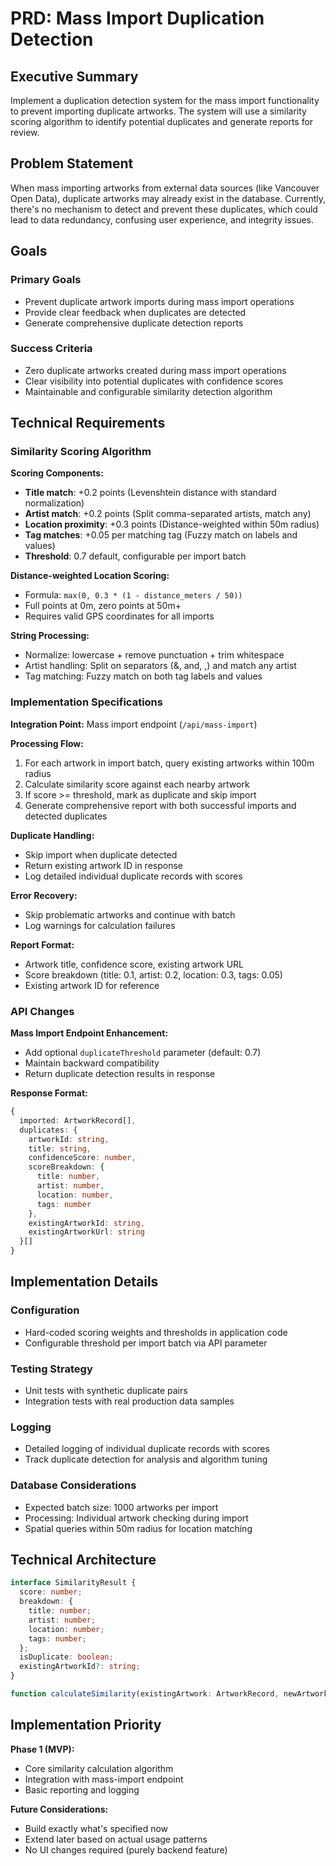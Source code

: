 # PRD: Mass Import Duplication Detection

## Executive Summary

Implement a duplication detection system for the mass import functionality to prevent importing duplicate artworks. The system will use a similarity scoring algorithm to identify potential duplicates and generate reports for review.

## Problem Statement

When mass importing artworks from external data sources (like Vancouver Open Data), duplicate artworks may already exist in the database. Currently, there's no mechanism to detect and prevent these duplicates, which could lead to data redundancy, confusing user experience, and integrity issues.

## Goals

### Primary Goals

- Prevent duplicate artwork imports during mass import operations
- Provide clear feedback when duplicates are detected
- Generate comprehensive duplicate detection reports

### Success Criteria

- Zero duplicate artworks created during mass import operations
- Clear visibility into potential duplicates with confidence scores
- Maintainable and configurable similarity detection algorithm

## Technical Requirements

### Similarity Scoring Algorithm

**Scoring Components:**

- **Title match**: +0.2 points (Levenshtein distance with standard normalization)
- **Artist match**: +0.2 points (Split comma-separated artists, match any)
- **Location proximity**: +0.3 points (Distance-weighted within 50m radius)
- **Tag matches**: +0.05 per matching tag (Fuzzy match on labels and values)
- **Threshold**: 0.7 default, configurable per import batch

**Distance-weighted Location Scoring:**

- Formula: `max(0, 0.3 * (1 - distance_meters / 50))`
- Full points at 0m, zero points at 50m+
- Requires valid GPS coordinates for all imports

**String Processing:**

- Normalize: lowercase + remove punctuation + trim whitespace
- Artist handling: Split on separators (&, and, ,) and match any artist
- Tag matching: Fuzzy match on both tag labels and values

### Implementation Specifications

**Integration Point:** Mass import endpoint (`/api/mass-import`)

**Processing Flow:**

1. For each artwork in import batch, query existing artworks within 100m radius
2. Calculate similarity score against each nearby artwork
3. If score >= threshold, mark as duplicate and skip import
4. Generate comprehensive report with both successful imports and detected duplicates

**Duplicate Handling:**

- Skip import when duplicate detected
- Return existing artwork ID in response
- Log detailed individual duplicate records with scores

**Error Recovery:**

- Skip problematic artworks and continue with batch
- Log warnings for calculation failures

**Report Format:**

- Artwork title, confidence score, existing artwork URL
- Score breakdown (title: 0.1, artist: 0.2, location: 0.3, tags: 0.05)
- Existing artwork ID for reference

### API Changes

**Mass Import Endpoint Enhancement:**

- Add optional `duplicateThreshold` parameter (default: 0.7)
- Maintain backward compatibility
- Return duplicate detection results in response

**Response Format:**

```typescript
{
  imported: ArtworkRecord[],
  duplicates: {
    artworkId: string,
    title: string,
    confidenceScore: number,
    scoreBreakdown: {
      title: number,
      artist: number,
      location: number,
      tags: number
    },
    existingArtworkId: string,
    existingArtworkUrl: string
  }[]
}
```

## Implementation Details

### Configuration

- Hard-coded scoring weights and thresholds in application code
- Configurable threshold per import batch via API parameter

### Testing Strategy

- Unit tests with synthetic duplicate pairs
- Integration tests with real production data samples

### Logging

- Detailed logging of individual duplicate records with scores
- Track duplicate detection for analysis and algorithm tuning

### Database Considerations

- Expected batch size: 1000 artworks per import
- Processing: Individual artwork checking during import
- Spatial queries within 50m radius for location matching

## Technical Architecture

```typescript
interface SimilarityResult {
  score: number;
  breakdown: {
    title: number;
    artist: number;
    location: number;
    tags: number;
  };
  isDuplicate: boolean;
  existingArtworkId?: string;
}

function calculateSimilarity(existingArtwork: ArtworkRecord, newArtwork: MassImportItem, threshold: number = 0.7): SimilarityResult;
```

## Implementation Priority

**Phase 1 (MVP):**

- Core similarity calculation algorithm
- Integration with mass-import endpoint
- Basic reporting and logging

**Future Considerations:**

- Build exactly what's specified now
- Extend later based on actual usage patterns
- No UI changes required (purely backend feature)
